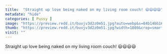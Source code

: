 ```yaml
---
title:  "Straight up love being naked on my living room couch! 😃😃😃😃"
metadate: "hide"
categories: [ Pussy ]
image: "https://preview.redd.it/buvjv3d2z0m51.jpg?auto=webp&s=84b14bb16bf96bd74d1ee82ed55f5d06b8e48783"
thumb: "https://preview.redd.it/buvjv3d2z0m51.jpg?width=1080&crop=smart&auto=webp&s=8369aedf6164870a99335fc40e06d44b337ec585"
visit: ""
---
```

Straight up love being naked on my living room couch! 😃😃😃😃
